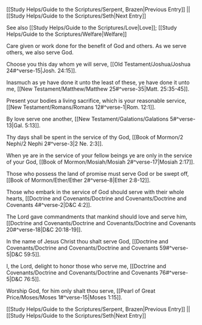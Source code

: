 [[Study Helps/Guide to the Scriptures/Serpent, Brazen|Previous Entry]]  ||  [[Study Helps/Guide to the Scriptures/Seth|Next Entry]]

 See also [[Study Helps/Guide to the Scriptures/Love|Love]]; [[Study Helps/Guide to the Scriptures/Welfare|Welfare]]

 Care given or work done for the benefit of God and others. As we serve others, we also serve God.

 Choose you this day whom ye will serve, [[Old Testament/Joshua/Joshua 24#^verse-15|Josh. 24:15]].

 Inasmuch as ye have done it unto the least of these, ye have done it unto me, [[New Testament/Matthew/Matthew 25#^verse-35|Matt. 25:35-45]].

 Present your bodies a living sacrifice, which is your reasonable service, [[New Testament/Romans/Romans 12#^verse-1|Rom. 12:1]].

 By love serve one another, [[New Testament/Galations/Galations 5#^verse-13|Gal. 5:13]].

 Thy days shall be spent in the service of thy God, [[Book of Mormon/2 Nephi/2 Nephi 2#^verse-3|2 Ne. 2:3]].

 When ye are in the service of your fellow beings ye are only in the service of your God, [[Book of Mormon/Mosiah/Mosiah 2#^verse-17|Mosiah 2:17]].

 Those who possess the land of promise must serve God or be swept off, [[Book of Mormon/Ether/Ether 2#^verse-8|Ether 2:8-12]].

 Those who embark in the service of God should serve with their whole hearts, [[Doctrine and Covenants/Doctrine and Covenants/Doctrine and Covenants 4#^verse-2|D&C 4:2]].

 The Lord gave commandments that mankind should love and serve him, [[Doctrine and Covenants/Doctrine and Covenants/Doctrine and Covenants 20#^verse-18|D&C 20:18-19]].

 In the name of Jesus Christ thou shalt serve God, [[Doctrine and Covenants/Doctrine and Covenants/Doctrine and Covenants 59#^verse-5|D&C 59:5]].

 I, the Lord, delight to honor those who serve me, [[Doctrine and Covenants/Doctrine and Covenants/Doctrine and Covenants 76#^verse-5|D&C 76:5]].

 Worship God, for him only shalt thou serve, [[Pearl of Great Price/Moses/Moses 1#^verse-15|Moses 1:15]].

[[Study Helps/Guide to the Scriptures/Serpent, Brazen|Previous Entry]]  ||  [[Study Helps/Guide to the Scriptures/Seth|Next Entry]]
